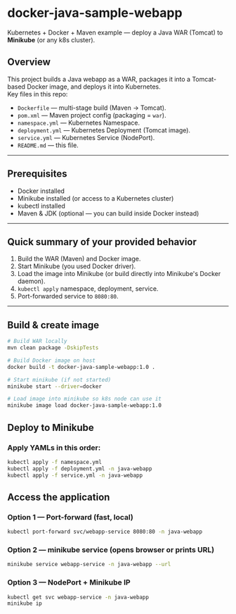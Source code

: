 # docker-java-sample-webapp

Kubernetes + Docker + Maven example — deploy a Java WAR (Tomcat) to **Minikube** (or any k8s cluster).

## Overview
This project builds a Java webapp as a WAR, packages it into a Tomcat-based Docker image, and deploys it into Kubernetes.  
Key files in this repo:
- `Dockerfile` — multi-stage build (Maven → Tomcat).
- `pom.xml` — Maven project config (packaging = `war`).
- `namespace.yml` — Kubernetes Namespace.
- `deployment.yml` — Kubernetes Deployment (Tomcat image).
- `service.yml` — Kubernetes Service (NodePort).
- `README.md` — this file.

---

## Prerequisites
- Docker installed
- Minikube installed (or access to a Kubernetes cluster)
- kubectl installed
- Maven & JDK (optional — you can build inside Docker instead)

---

## Quick summary of your provided behavior
1. Build the WAR (Maven) and Docker image.
2. Start Minikube (you used Docker driver).
3. Load the image into Minikube (or build directly into Minikube's Docker daemon).
4. `kubectl apply` namespace, deployment, service.
5. Port-forwarded service to `8080:80`.

---

## Build & create image

```bash
# Build WAR locally
mvn clean package -DskipTests

# Build Docker image on host
docker build -t docker-java-sample-webapp:1.0 .

# Start minikube (if not started)
minikube start --driver=docker

# Load image into minikube so k8s node can use it
minikube image load docker-java-sample-webapp:1.0
```

## Deploy to Minikube
### Apply YAMLs in this order:
```bash
kubectl apply -f namespace.yml
kubectl apply -f deployment.yml -n java-webapp
kubectl apply -f service.yml -n java-webapp
```

## Access the application
### Option 1 — Port-forward (fast, local)
```bash
kubectl port-forward svc/webapp-service 8080:80 -n java-webapp
```

### Option 2 — minikube service (opens browser or prints URL)
```bash
minikube service webapp-service -n java-webapp --url
```

### Option 3 — NodePort + Minikube IP
```bash
kubectl get svc webapp-service -n java-webapp
minikube ip
```
